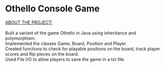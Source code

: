 # Othello Console Game
<u>ABOUT THE PROJECT:</u>
<br> <br>
Built a variant of the game Othello in Java using inheritance and polymorphism.
<br>Implemented the classes Game, Board, Position and Player.
<br>Created functions to check for playable positions on the board, track player scores and flip pieces on the board.
<br>Used File I/O to allow players to save the game in a txt file.
<br>


